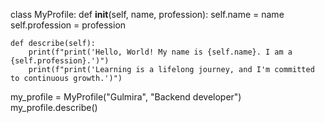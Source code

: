 class MyProfile:
    def __init__(self, name, profession):
        self.name = name
        self.profession = profession
    
    def describe(self):
        print(f"print('Hello, World! My name is {self.name}. I am a {self.profession}.')")
        print(f"print('Learning is a lifelong journey, and I'm committed to continuous growth.')")
        
my_profile = MyProfile("Gulmira", "Backend developer")
my_profile.describe()
